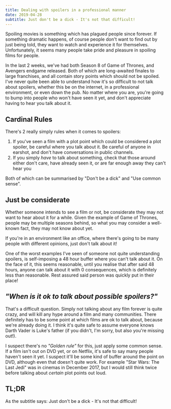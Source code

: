 ```yaml
---
title: Dealing with spoilers in a professional manner
date: 2019-04-28
subtitle: Just don't be a dick - It's not that difficult!
---
```


Spoiling movies is something which has plagued people since forever. If something dramatic happens, of course people don't want to find out by just being told, they want to watch and experience it for themselves. Unfortunately, it seems many people take pride and pleasure in spoiling films for people.

In the last 2 weeks, we've had both Season 8 of Game of Thrones, and Avengers endgame released. Both of which are long-awaited finales to large franchises, and all contain story points which should not be spoiled. I've never quite been able to understand how it's so difficult to not talk about spoilers, whether this be on the internet, in a professional environment, or even down the pub. No matter where you are, you're going to bump into people who won't have seen it yet, and don't appreciate having to hear you talk about it.

## Cardinal Rules

There's 2 really simply rules when it comes to spoilers:

1. If you've seen a film with a plot point which could be considered a plot spoiler, be careful where you talk about it. Be careful of anyone in earshot, and don't have conversations in public channels.
2. If you simply _have_ to talk about something, check that those around either don't care, have already seen it, or are far enough away they can't hear you

Both of which can be summarised by "Don't be a dick" and "Use common sense".

## Just be considerate

Whether someone intends to see a film or not, be considerate they may not want to hear about it for a while. Given the example of Game of Thrones, people may be multiple seasons behind, so what you may consider a well-known fact, they may not know about yet.

If you're in an environment like an office, where there's going to be many people with different opinions, just don't talk about it!

One of the worst examples I've seen of someone not quite understanding spoilers, is self-imposing a 48 hour buffer where you can't talk about it. On the face of it, this seems reasonable, until you realise that after said 48 hours, anyone can talk about it with 0 consequences, which is definitely less than reasonable. Rest assured said person was quickly put in their place!

## _"When is it ok to talk about possible spoilers?"_

That's a difficult question. Simply not talking about any film forever is quite crazy, and will kill any hype around a film and many communities. There definitely has to be some point at which films are ok to talk about, because we're already doing it. I think it's quite safe to assume everyone knows Darth Vader is Luke's father (if you didn't, I'm sorry, but also you're missing out!).

I suspect there's no _"Golden rule"_ for this, just apply some common sense. If a film isn't out on DVD yet, or on Netflix, it's safe to say many people haven't seen it yet. I suspect it'll be some kind of buffer around the point on DVD, although even that doesn't quite work. For example "Star Wars: The Last Jedi" was in cinemas in December 2017, but I would still think twice before talking about _certain_ plot points out loud.

## TL;DR

As the subtitle says: Just don't be a dick - It's not that difficult!
